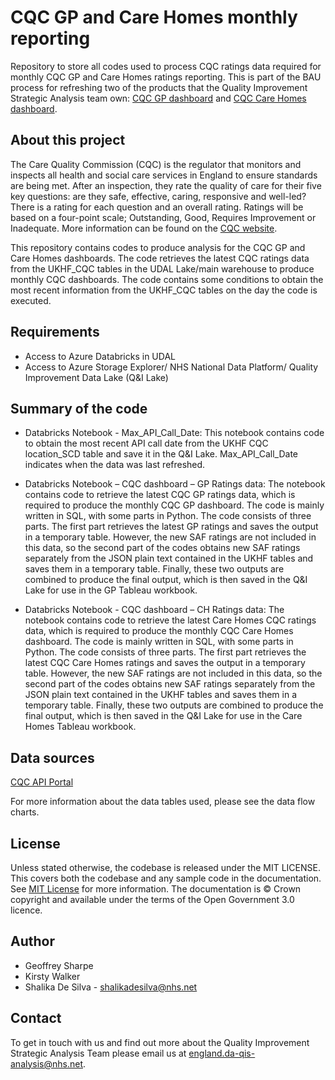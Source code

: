 # CQC GP and Care Homes monthly reporting
Repository to store all codes used to process CQC ratings data required for monthly CQC GP and Care Homes ratings reporting. This is part of the BAU process for refreshing two of the products that the Quality Improvement Strategic Analysis team own: [CQC GP dashboard](https://future.nhs.uk/Quality/view?objectID=33056464) and [CQC Care Homes dashboard](https://future.nhs.uk/Quality/view?objectID=33114832).


## About this project
The Care Quality Commission (CQC) is the regulator that monitors and inspects all health and social care services in England to ensure standards are being met. 
After an inspection, they rate the quality of care for their five key questions: are they safe, effective, caring, responsive and well-led? There is a rating for each question and an overall rating. Ratings will be based on a four-point scale; Outstanding, Good, Requires Improvement or Inadequate. More information can be found on the [CQC website](https://www.cqc.org.uk/about-us/how-we-do-our-job/inspection-reports).

This repository contains codes to produce analysis for the CQC GP and Care Homes dashboards. 
The code retrieves the latest CQC ratings data from the UKHF_CQC tables in the UDAL Lake/main warehouse to produce monthly CQC dashboards. The code contains some conditions to obtain the most recent information from the UKHF_CQC tables on the day the code is executed. 

## Requirements
-  Access to Azure Databricks in UDAL
-  Access to Azure Storage Explorer/ NHS National Data Platform/ Quality Improvement Data Lake (Q&I Lake)

## Summary of the code	
-	Databricks Notebook - Max_API_Call_Date: 
This notebook contains code to obtain the most recent API call date from the UKHF CQC location_SCD table and save it in the Q&I Lake. Max_API_Call_Date indicates when the data was last refreshed. 

-	Databricks Notebook – CQC dashboard – GP Ratings data:
The notebook contains code to retrieve the latest CQC GP ratings data, which is required to produce the monthly CQC GP dashboard. 
The code is mainly written in SQL, with some parts in Python. The code consists of three parts. The first part retrieves the latest GP ratings and saves the output in a temporary table. 
However, the new SAF ratings are not included in this data, so the second part of the codes obtains new SAF ratings separately from the JSON plain text contained in the UKHF tables and saves them in a temporary table. 
Finally, these two outputs are combined to produce the final output, which is then saved in the Q&I Lake for use in the GP Tableau workbook.

-	Databricks Notebook - CQC dashboard – CH Ratings data:
The notebook contains code to retrieve the latest Care Homes CQC ratings data, which is required to produce the monthly CQC Care Homes dashboard. 
The code is mainly written in SQL, with some parts in Python. The code consists of three parts. The first part retrieves the latest CQC Care Homes ratings and saves the output in a temporary table. 
However, the new SAF ratings are not included in this data, so the second part of the codes obtains new SAF ratings separately from the JSON plain text contained in the UKHF tables and saves them in a temporary table. 
Finally, these two outputs are combined to produce the final output, which is then saved in the Q&I Lake for use in the Care Homes Tableau workbook.

## Data sources
[CQC API Portal](https://anypoint.mulesoft.com/exchange/portals/care-quality-commission-5/4d36bd23-127d-4acf-8903-ba292ea615d4/cqc-syndication-1/minor/1.0/pages/home/)

For more information about the data tables used, please see the data flow charts.

## License
Unless stated otherwise, the codebase is released under the MIT LICENSE. This covers both the codebase and any sample code in the documentation.
See [MIT License](LICENSE.md) for more information.
The documentation is © Crown copyright and available under the terms of the Open Government 3.0 licence.

## Author
- Geoffrey Sharpe
- Kirsty Walker
- Shalika De Silva - shalikadesilva@nhs.net

## Contact
To get in touch with us and find out more about the Quality Improvement Strategic Analysis Team please email us at england.da-qis-analysis@nhs.net. 


